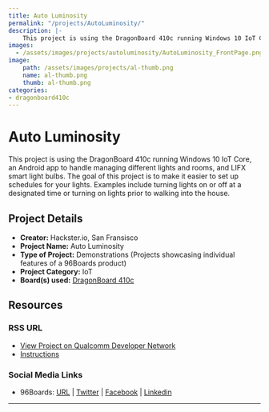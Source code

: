 ```yaml
---
title: Auto Luminosity
permalink: "/projects/AutoLuminosity/"
description: |-
    This project is using the DragonBoard 410c running Windows 10 IoT Core, an Android app to handle managing different lights and rooms, and LIFX smart light bulbs. The goal of this project is to make it easier to set up schedules for your lights. Examples include turning lights on or off at a designated time or turning on lights prior to walking into the house.
images:
  - /assets/images/projects/autoluminosity/AutoLuminosity_FrontPage.png
image:
    path: /assets/images/projects/al-thumb.png
    name: al-thumb.png
    thumb: al-thumb.png
categories:
- dragonboard410c
---
```

# Auto Luminosity

This project is using the DragonBoard 410c running Windows 10 IoT Core, an Android app to handle managing different lights and rooms, and LIFX smart light bulbs. The goal of this project is to make it easier to set up schedules for your lights. Examples include turning lights on or off at a designated time or turning on lights prior to walking into the house.

## Project Details

- **Creator:** Hackster.io, San Fransisco
- **Project Name:** Auto Luminosity
- **Type of Project:** Demonstrations (Projects showcasing individual features of a 96Boards product)
- **Project Category:** IoT
- **Board(s) used:** [DragonBoard 410c](https://www.96boards.org/product/dragonboard410c/)

## Resources

### RSS URL

- [View Project on Qualcomm Developer Network](https://developer.qualcomm.com/project/auto-luminosity)
- [Instructions](https://www.hackster.io/brandmooffin/auto-luminosity-dc0202)

### Social Media Links

- 96Boards: [URL](https://www.96boards.org/) &#124; [Twitter](https://twitter.com/96boards) &#124; [Facebook](https://www.facebook.com/96Boards) &#124; [Linkedin](https://www.linkedin.com/company/{{site.linkedin_username}}/)


***
